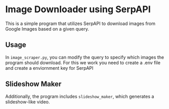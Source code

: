 # Image Downloader using SerpAPI

This is a simple program that utilizes SerpAPI to download images from Google Images based on a given query.

## Usage

In `image_scraper.py`, you can modify the query to specify which images the program should download.
For this we work you need to create a .env file and create a enviornment key for SerpAPI

## Slideshow Maker

Additionally, the program includes `slideshow_maker`, which generates a slideshow-like video.
